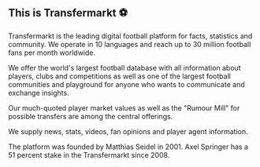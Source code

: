 ## This is Transfermarkt ⚽

Transfermarkt is the leading digital football platform for facts, statistics and community. We operate in 10 languages and reach up to 30 million football fans per month worldwide. 

We offer the world's largest football database with all information about players, clubs and competitions as well as one of the largest football communities and playground for anyone who wants to communicate and exchange insights. 

Our much-quoted player market values as well as the "Rumour Mill"​ for possible transfers are among the central offerings. 

We supply news, stats, videos, fan opinions and player agent information. 

The platform was founded by Matthias Seidel in 2001. Axel Springer has a 51 percent stake in the Transfermarkt since 2008.
